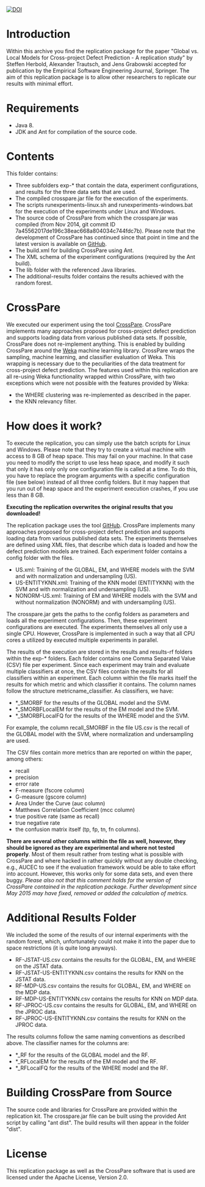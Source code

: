 [![DOI](https://zenodo.org/badge/69028129.svg)](https://zenodo.org/badge/latestdoi/69028129)

Introduction
============
Within this archive you find the replication package for the paper "Global vs. Local Models for Cross-project Defect Prediction - A replication study" by Steffen Herbold, Alexander Trautsch, and Jens Grabowski accepted for publication by the Empirical Software Engineering Journal, Springer. The aim of this replication package is to allow other researchers to replicate our results with minimal effort. 

Requirements
============
- Java 8.
- JDK and Ant for compilation of the source code. 

Contents
========
This folder contains:
- Three subfolders exp-* that contain the data, experiment configurations, and results for the three data sets that are used.
- The compiled crosspare.jar file for the execution of the experiments. 
- The scripts runexperiments-linux.sh and runexperiments-windows.bat for the execution of the experiments under Linux and Windows.
- The source code of CrossPare from which the crosspare.jar was compiled (from Nov 2014, git commit ID 7a45562017de196c38eac668a804034c744fdc7b). Please note that the development of CrossPare has continued since that point in time and the latest version is available on [GitHub](https://github.com/sherbold/CrossPare/).
- The build.xml for building CrossPare using Ant.
- The XML schema of the experiment configurations (required by the Ant build).
- The lib folder with the referenced Java libraries.
- The additional-results folder contains the results achieved with the random forest.  


CrossPare
=========
We executed our experiment using the tool [CrossPare](https://github.com/sherbold/CrossPare/). CrossPare implements many approaches proposed for cross-project defect prediction and supports loading data from various published data sets. If possible, CrossPare does not re-implement anything. This is enabled by building CrossPare around the [Weka](https://weka.wikispaces.com/) machine learning library. CrossPare wraps the sampling, machine learning, and classifier evaluation of Weka. This wrapping is necessary due to the peculiarities of the data treatment for cross-project defect prediction. The features used within this replication are all re-using Weka functionality wrapped within CrossPare, with two exceptions which were not possible with the features provided by Weka: 
- the WHERE clustering was re-implemented as described in the paper.
- the KNN relevancy filter.

How does it work?
=================
To execute the replication, you can simply use the batch scripts for Linux and Windows. Please note that they try to create a virtual machine with access to 8 GB of heap space. This may fail on your machine. In that case you need to modify the script to use less heap space, and modify it such that only it has only only one configuration file is called at a time. To do this, you have to replace the program arguments with a specific configuration file (see below) instead of all three config folders. But it may happen that you run out of heap space and the experiment execution crashes, if you use less than 8 GB.

**Executing the replication overwrites the original results that you downloaded!**

The replication package uses the tool [GitHub](https://github.com/sherbold/CrossPare/). CrossPare implements many approaches proposed for cross-project defect prediction and supports loading data from various published data sets. The experiments themselves are defined using XML files, that describe which data is loaded and how the defect prediction models are trained. Each experiment folder contains a config folder with the files.
- US.xml: Training of the GLOBAL, EM, and WHERE models with the SVM and with normalization and undersampling (US).
- US-ENTITYKNN.xml: Training of the KNN model (ENTITYKNN) with the SVM and with normalization and undersampling (US).
- NONORM-US.xml: Training of EM and WHERE models with the SVM and without normalization (NONORM) and with undersampling (US).

The crosspare.jar gets the paths to the config folders as parameters and loads all the experiment configurations. Then, these experiment configurations are executed. The experiments themselves all only use a single CPU. However, CrossPare is implemented in such a way that all CPU cores a utilized by executed multiple experiments in parallel. 

The results of the execution are stored in the results and results-rf folders within the exp-* folders. Each folder contains one  Comma Separated Value (CSV) file per experiment. Since each experiment may train and evaluate multiple classifiers at once, the CSV files contain the results for all classifiers within an experiment. Each column within the file marks itself the results for which metric and which classifier it contains. The column names follow the structure metricname_classifier. As classifiers, we have:
- *_SMORBF for the results of the GLOBAL model and the SVM.
- *_SMORBFLocalEM for the results of the EM model and the SVM.
- *_SMORBFLocalFQ for the results of the WHERE model and the SVM.


For example, the column recall_SMORBF in the file US.csv is the recall of the GLOBAL model with the SVM, where normalization and undersampling are used. 

The CSV files contain more metrics than are reported on within the paper, among others:
- recall
- precision
- error rate
- F-measure (fscore column)
- G-measure (gscore column)
- Area Under the Curve (auc column)
- Matthews Correlation Coefficient (mcc column)
- true positive rate (same as recall)
- true negative rate
- the confusion matrix itself (tp, fp, tn, fn columns).

**There are several other columns within the file as well, however, they should be ignored as they are experimental and where not tested properly**. Most of them result rather from testing what is possible with CrossPare and where hacked in rather quickly without any double checking, e.g., AUCEC to see if the evaluation framework would be able to take effort into account. However, this works only for some data sets, and even there buggy. *Please also not that this comment holds for the version of CrossPare contained in the replication package. Further development since May 2015 may have fixed, removed or added the calculation of metrics.*

Additional Results Folder
=========================
We included the some of the results of our internal experiments with the random forest, which, unfortunately could not make it into the paper due to space restrictions (it is quite long anyways). 
- RF-JSTAT-US.csv contains the results for the GLOBAL, EM, and WHERE on the JSTAT data.
- RF-JSTAT-US-ENTITYKNN.csv contains the results for KNN on the JSTAT data.
- RF-MDP-US.csv contains the results for GLOBAL, EM, and WHERE on the MDP data.
- RF-MDP-US-ENTITYKNN.csv contains the results for KNN on MDP data.
- RF-JPROC-US.csv contains the results for GLOBAL, EM, and WHERE on the JPROC data.
- RF-JPROC-US-ENTITYKNN.csv contains the results for KNN on the JPROC data.

The results columns follow the same naming conventions as described above. The classifier names for the columns are:
- *_RF for the results of the GLOBAL model and the RF.
- *_RFLocalEM for the results of the EM model and the RF.
- *_RFLocalFQ for the results of the WHERE model and the RF.

Building CrossPare from Source
==============================
The source code and libraries for CrossPare are provided within the replication kit. The crosspare.jar file can be built using the provided Ant script by calling "ant dist". The build results will then appear in the folder "dist".  


License
=======
This replication package as well as the CrossPare software that is used are licensed under the Apache License, Version 2.0. 
